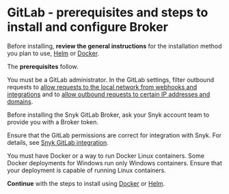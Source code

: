 # GitLab - prerequisites and steps to install and configure Broker

Before installing, **review the general instructions** for the installation method you plan to use, [Helm](../install-and-configure-broker-using-helm.md) or [Docker](../install-and-configure-broker-using-docker.md).

The **prerequisites** follow.

You must be a GitLab administrator. In the GitLab settings, filter outbound requests to [allow requests to the local network from webhooks and integrations](https://docs.gitlab.com/ee/security/webhooks.html#allow-requests-to-the-local-network-from-webhooks-and-integrations) and to [allow outbound requests to certain IP addresses and domains](https://docs.gitlab.com/ee/security/webhooks.html#allow-outbound-requests-to-certain-ip-addresses-and-domains).

Before installing the Snyk GitLab Broker, ask your Snyk account team to provide you with a Broker token.

Ensure that the GitLab permissions are correct for integration with Snyk. For details, see [Snyk GitLab integration](../../../../scm-ide-and-ci-cd-workflow-and-integrations/git-repositories-scms-integrations-with-snyk/snyk-gitlab-integration.md).

You must have Docker or a way to run Docker Linux containers. Some Docker deployments for Windows run only Windows containers. Ensure that your deployment is capable of running Linux containers.

**Continue** with the steps to install using [Docker](setup-broker-with-gitlab.md) or [Helm](gitlab-install-and-configure-using-helm.md).
